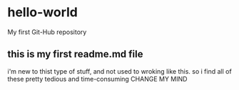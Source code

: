 # hello-world
My first Git-Hub repository

this is my first readme.md file
-------------------------------
i'm new to thist type of stuff, and not used to wroking like this.
so i find all of these pretty tedious and time-consuming
CHANGE MY MIND
